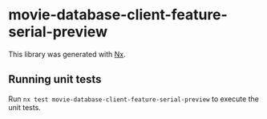 # movie-database-client-feature-serial-preview

This library was generated with [Nx](https://nx.dev).

## Running unit tests

Run `nx test movie-database-client-feature-serial-preview` to execute the unit tests.
